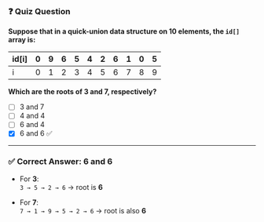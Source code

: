 ### ❓ Quiz Question

**Suppose that in a quick-union data structure on 10 elements, the `id[]` array is:**

| id[i] | 0 | 9 | 6 | 5 | 4 | 2 | 6 | 1 | 0 | 5 |
|-----|---|---|---|---|---|---|---|---|---|---|
| i   | 0 | 1 | 2 | 3 | 4 | 5 | 6 | 7 | 8 | 9 |


**Which are the roots of 3 and 7, respectively?**

- [ ] 3 and 7  
- [ ] 4 and 4  
- [ ] 6 and 4  
- [x] 6 and 6 ✅  

---

### ✅ Correct Answer: 6 and 6

- For **3**:  
  `3 → 5 → 2 → 6` → root is **6**

- For **7**:  
  `7 → 1 → 9 → 5 → 2 → 6` → root is also **6**
